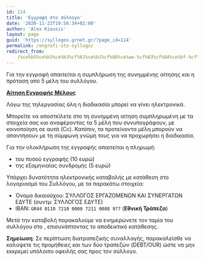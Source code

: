 ```yaml
---
id: 114
title: 'Εγγραφή στο σύλλογο'
date: '2020-11-23T19:56:34+02:00'
author: 'Alex Kiousis'
layout: page
guid: 'https://syllogos.grnet.gr/?page_id=114'
permalink: /engrafi-sto-syllogo/
redirect_from:
    /%ce%b5%ce%b3%ce%b3%cf%81%ce%b1%cf%86%ce%ae-%cf%83%cf%84%ce%bf-%cf%83%cf%8d%ce%bb%ce%bb%ce%bf%ce%b3%ce%bf/
---
```


Για την εγγραφή απαιτείται η συμπλήρωση της συνημμένης αίτησης και η πρόταση από 5 μέλη του συλλόγου.

[**Αίτηση Εγγραφής Μέλους**](/wp-content/uploads/2022/04/ΑίτησηΕγγραφήςΜέλους.docx)

Λόγω της τηλεργασίας όλη η διαδικασία μπορεί να γίνει ηλεκτρονικά.

Μπορείτε να αποστείλετε στο <script>EmailProtector.write('qf-flyybtbh@nqzva.tearg.te');</script> τη συνημμένη αίτηση συμπληρωμένη με τα στοιχεία σας και αναφέροντας τα 5 μέλη που συνυπογράφουν, με κοινοποίηση σε αυτά (Cc). Κατόπιν, τα προτείνοντα μέλη μπορούν να απαντήσουν με τη σύμφωνη γνώμη τους για να προχωρήσει η διαδικασία.

Για την ολοκλήρωση της εγγραφής απαιτείται η πληρωμή:
- του ποσού εγγραφής (10 ευρώ)
- της εξαμηνιαίας συνδρομής (5 ευρώ)

Υπάρχει δυνατότητα ηλεκτρονικής καταβολής με κατάθεση στο λογαριασμό του Συλλόγου, με τα παρακάτω στοιχεία:

* Όνομα δικαιούχου: ΣΥΛΛΟΓΟΣ ΕΡΓΑΖΟΜΕΝΩΝ ΚΑΙ ΣΥΝΕΡΓΑΤΩΝ ΕΔΥΤΕ (συντμ: ΣΥΛΛΟΓΟΣ ΕΔΥΤΕ)
* ΙΒΑΝ: `GR44 0110 7210 0000 7211 0088 977` (**Εθνική Τράπεζα**)

Μετά την καταβολή παρακαλούμε να ενημερώνετε τον ταμία του συλλόγου στο <script>EmailProtector.write('gnzrvb-flyybtbh@nqzva.tearg.te');</script>, επισυνάπτοντας το αποδεικτικό κατάθεσης.

**Σημείωση**: Σε περίπτωση διατραπεζικής συναλλαγής, παρακαλείσθε να καλύψετε τις προμήθειες και των δύο τραπεζών (DEBT/OUR) ώστε να μην εκκρεμεί υπόλοιπο οφειλής σας προς τον σύλλογο.
